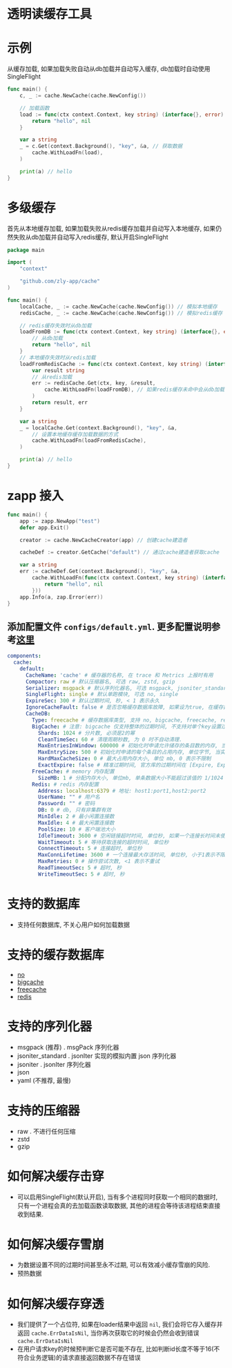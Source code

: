 
# 透明读缓存工具

# 示例

从缓存加载, 如果加载失败自动从db加载并自动写入缓存, db加载时自动使用SingleFlight

```go
func main() {
	c, _ := cache.NewCache(cache.NewConfig())

	// 加载函数
	load := func(ctx context.Context, key string) (interface{}, error) { // db加载函数
		return "hello", nil
	}

	var a string
	_ = c.Get(context.Background(), "key", &a, // 获取数据
		cache.WithLoadFn(load),
	)

	print(a) // hello
}
```

# 多级缓存

首先从本地缓存加载, 如果加载失败从redis缓存加载并自动写入本地缓存, 如果仍然失败从db加载并自动写入redis缓存, 默认开启SingleFlight

```go
package main

import (
	"context"

	"github.com/zly-app/cache"
)

func main() {
	localCache, _ := cache.NewCache(cache.NewConfig()) // 模拟本地缓存
	redisCache, _ := cache.NewCache(cache.NewConfig()) // 模拟redis缓存

	// redis缓存失效时从db加载
	loadFromDB := func(ctx context.Context, key string) (interface{}, error) {
		// 从db加载
		return "hello", nil
	}
	// 本地缓存失效时从redis加载
	loadFromRedisCache := func(ctx context.Context, key string) (interface{}, error) {
		var result string
		// 从redis加载
		err := redisCache.Get(ctx, key, &result,
			cache.WithLoadFn(loadFromDB), // 如果redis缓存未命中会从db加载
		)
		return result, err
	}

	var a string
	_ = localCache.Get(context.Background(), "key", &a,
		// 设置本地缓存缓存加载数据的方式
		cache.WithLoadFn(loadFromRedisCache),
	)

	print(a) // hello
}
```

# zapp 接入

```go
func main() {
	app := zapp.NewApp("test")
	defer app.Exit()

	creator := cache.NewCacheCreator(app) // 创建cache建造者

	cacheDef := creator.GetCache("default") // 通过cache建造者获取cache

	var a string
	err := cacheDef.Get(context.Background(), "key", &a,
		cache.WithLoadFn(func(ctx context.Context, key string) (interface{}, error) {
			return "hello", nil
		}))
	app.Info(a, zap.Error(err))
}
```

## 添加配置文件 `configs/default.yml`. 更多配置说明参考[这里](./config.go)

```yaml
components:
  cache:
    default:
      CacheName: 'cache' # 缓存器的名称, 在 trace 和 Metrics 上报时有用
      Compactor: raw # 默认压缩器名, 可选 raw, zstd, gzip
      Serializer: msgpack # 默认序列化器名, 可选 msgpack, jsoniter_standard, jsoniter, json, yaml
      SingleFlight: single # 默认单跑模块, 可选 no, single
      ExpireSec: 300 # 默认过期时间, 秒, < 1 表示永久
      IgnoreCacheFault: false # 是否忽略缓存数据库故障, 如果设为true, 在缓存数据库故障时从加载器获取数据, 这会导致缓存击穿. 如果设为false, 在缓存数据库故障时直接返回错误
      CacheDB:
        Type: freecache # 缓存数据库类型, 支持 no, bigcache, freecache, redis
        BigCache: # 注意: bigcache 仅支持整体的过期时间, 不支持对单个key设置过期时间.
          Shards: 1024 # 分片数, 必须是2的幂
          CleanTimeSec: 60 # 清理周期秒数, 为 0 时不自动清理.
          MaxEntriesInWindow: 600000 # 初始化时申请允许储存的条目数的内存, 当实际使用量超过当前最大量时会触发内存重分配
          MaxEntrySize: 500 # 初始化时申请的每个条目的占用内存, 单位字节, 当实际使用量超过当前最大量时会触发内存重分配
          HardMaxCacheSize: 0 # 最大占用内存大小, 单位 mb, 0 表示不限制
          ExactExpire: false # 精准过期时间, 官方库的过期时间在 [Expire, Expire+CleanTimeSec] 区间. 如果设为true, 则过期时间精确为 Expire
        FreeCache: # memory 内存配置
          SizeMB: 1 # 分配内存大小, 单位mb, 单条数据大小不能超过该值的 1/1024
        Redis: # redis 内存配置
          Address: localhost:6379 # 地址: host1:port1,host2:port2
          UserName: "" # 用户名                     
          Password: "" # 密码
          DB: 0 # db, 只有非集群有效
          MinIdle: 2 # 最小闲置连接数
          MaxIdle: 4 # 最大闲置连接数
          PoolSize: 10 # 客户端池大小
          IdleTimeout: 3600 # 空闲链接超时时间, 单位秒, 如果一个连接长时间未使用将被视为连接无效, 小于1表示永不超时
          WaitTimeout: 5 # 等待获取连接的超时时间, 单位秒
          ConnectTimeout: 5 # 连接超时, 单位秒
          MaxConnLifetime: 3600 # 一个连接最大存活时间, 单位秒, 小于1表示不限制
          MaxRetries: 0 # 操作尝试次数, <1 表示不重试
          ReadTimeoutSec: 5 # 超时, 秒
          WriteTimeoutSec: 5 # 超时, 秒
```




# 支持的数据库

+ 支持任何数据库, 不关心用户如何加载数据

# 支持的缓存数据库

+ [no](./cachedb/no_cache/cache.go)
+ [bigcache](./cachedb/bigcache/cache.go)
+ [freecache](./cachedb/freecache/cache.go)
+ [redis](./cachedb/redis_cache/cache.go)

# 支持的序列化器

+ msgpack (推荐) . msgPack 序列化器
+ jsoniter_standard . jsonIter 实现的模拟内置 json 序列化器
+ jsoniter . jsonIter 序列化器
+ json
+ yaml (不推荐, 最慢)

# 支持的压缩器

+ raw . 不进行任何压缩
+ zstd
+ gzip

# 如何解决缓存击穿

+ 可以启用SingleFlight(默认开启), 当有多个进程同时获取一个相同的数据时, 只有一个进程会真的去加载函数读取数据, 其他的进程会等待该进程结束直接收到结果.

# 如何解决缓存雪崩

+ 为数据设置不同的过期时间甚至永不过期, 可以有效减小缓存雪崩的风险.
+ 预热数据

# 如何解决缓存穿透

+ 我们提供了一个占位符, 如果在loader结果中返回 `nil`, 我们会将它存入缓存并返回 `cache.ErrDataIsNil`, 当你再次获取它的时候会仍然会收到错误 `cache.ErrDataIsNil`
+ 在用户请求key的时候预判断它是否可能不存在, 比如判断id长度不等于16(不符合业务逻辑)的请求直接返回数据不存在错误
